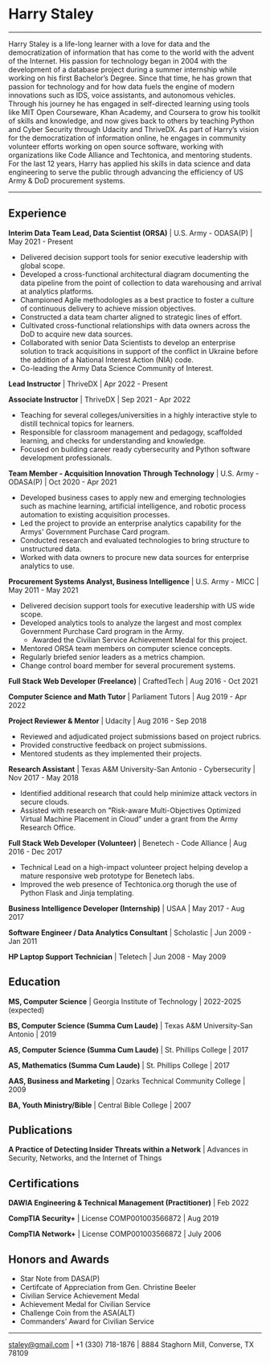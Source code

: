 Harry Staley
============

----

Harry Staley is a life-long learner with a love for data and the democratization of information that has come to the world with the advent of the Internet.  His passion for technology began in 2004 with the development of a database project during a summer internship while working on his first Bachelor’s Degree.  Since that time, he has grown that passion for technology and for how data fuels the engine of modern innovations such as IDS, voice assistants, and autonomous vehicles.  Through his journey he has engaged in self-directed learning using tools like MIT Open Courseware, Khan Academy, and Coursera to grow his toolkit of skills and knowledge, and now gives back to others by teaching Python and Cyber Security through Udacity and ThriveDX.  As part of Harry’s vision for the democratization of information online, he engages in community volunteer efforts working on open source software, working with organizations like Code Alliance and Techtonica, and mentoring students. For the last 12 years, Harry has applied his skills in data science and data engineering to serve the public through advancing the efficiency of US Army & DoD procurement systems.

----

Experience
----------

**Interim Data Team Lead, Data Scientist (ORSA)** | U.S. Army - ODASA(P) | May 2021 - Present

* Delivered decision support tools for senior executive leadership with global scope.
* Developed a cross-functional architectural diagram documenting the data pipeline from the point of collection to data warehousing and arrival at analytics platforms.
* Championed Agile methodologies as a best practice to foster a culture of continuous delivery to achieve mission objectives.
* Constructed a data team charter aligned to strategic lines of effort.
* Cultivated cross-functional relationships with data owners across the DoD to acquire new data sources.
* Collaborated with senior Data Scientists to develop an enterprise solution to track acquisitions in support of the conflict in Ukraine before the addition of a National Interest Action (NIA) code.
* Co-leading the Army Data Science Community of Interest.

**Lead Instructor** | ThriveDX | Apr 2022 - Present

**Associate Instructor** | ThriveDX | Sep 2021 - Apr 2022

* Teaching for several colleges/universities in a highly interactive style to distill technical topics for learners.
* Responsible for classroom management and pedagogy, scaffolded learning, and checks for understanding and knowledge.
* Focused on building career ready cybersecurity and Python software development professionals.

**Team Member - Acquisition Innovation Through Technology** | U.S. Army - ODASA(P) | Oct 2020 - Apr 2021

* Developed business cases to apply new and emerging technologies such as machine learning, artificial intelligence, and robotic process automation to existing acquisition processes.
* Led the project to provide an enterprise analytics capability for the Armys' Government Purchase Card program.
* Conducted research and evaluated technologies to bring structure to unstructured data.
* Worked with data owners to procure new data sources for enterprise analytics to use.

**Procurement Systems Analyst, Business Intelligence** | U.S. Army - MICC | May 2011 - May 2021

* Delivered decision support tools for executive leadership with US wide scope.
* Developed analytics tools to analyze the largest and most complex Government Purchase Card program in the Army.
    - Awarded the Civilian Service Achievement Medal for this project.
* Mentored ORSA team members on computer science concepts.
* Regularly briefed senior leaders as a metrics champion.
* Change control board member for several procurement systems.

**Full Stack Web Developer (Freelance)** | CraftedTech | Aug 2016 - Oct 2021

**Computer Science and Math Tutor** | Parliament Tutors | Aug 2019 - Apr 2022

**Project Reviewer & Mentor** | Udacity | Aug 2016 - Sep 2018

* Reviewed and adjudicated project submissions based on project rubrics.
* Provided constructive feedback on project submissions.
* Mentored students as they implemented their projects.

**Research Assistant** | Texas A&M University-San Antonio - Cybersecurity | Nov 2017 - May 2018

* Identified additional research that could help minimize attack vectors in secure clouds.
* Assisted with research on "Risk-aware Multi-Objectives Optimized Virtual Machine Placement in Cloud” under a grant from the Army Research Office.

**Full Stack Web Developer (Volunteer)** | Benetech - Code Alliance | Aug 2016 - Dec 2017

* Technical Lead on a high-impact volunteer project helping develop a mature responsive web prototype for Benetech labs.
* Improved the web presence of Techtonica.org thorugh the use of Python Flask and Jinja templating.

**Business Intelligence Developer (Internship)** | USAA | May 2017 - Aug 2017

**Software Engineer / Data Analytics Consultant** | Scholastic | Jun 2009 - Jan 2011

**HP Laptop Support Technician** | Teletech | Jun 2008 - May 2009

Education
---------

**MS, Computer Science** | Georgia Institute of Technology | 2022-2025 (expected)

**BS, Computer Science (Summa Cum Laude)** | Texas A&M University-San Antonio | 2019

**AS, Computer Science (Summa Cum Laude)** | St. Phillips College | 2017

**AS, Mathematics (Summa Cum Laude)** | St. Phillips College | 2017

**AAS, Business and Marketing** |  Ozarks Technical Community College | 2009
 
**BA, Youth Ministry/Bible** | Central Bible College | 2007

Publications
------------

 **A Practice of Detecting Insider Threats within a Network** | Advances in Security, Networks, and the Internet of Things

Certifications
--------------

**DAWIA Engineering & Technical Management (Practitioner)** | Feb 2022

**CompTIA Security+** | License COMP001003566872 | Aug 2019

**CompTIA Network+** | License COMP001003566872 | July 2006

Honors and Awards
-----------------

* Star Note from DASA(P)
* Certifcate of Appreciation from Gen. Christine Beeler
* Civilian Service Achievement Medal
* Achievement Medal for Civilian Service
* Challenge Coin from the ASA(ALT)
* Commanders’ Award for Civilian Service

----

<staley@gmail.com> | +1 (330) 718-1876 | 8884 Staghorn Mill, Converse, TX 78109
